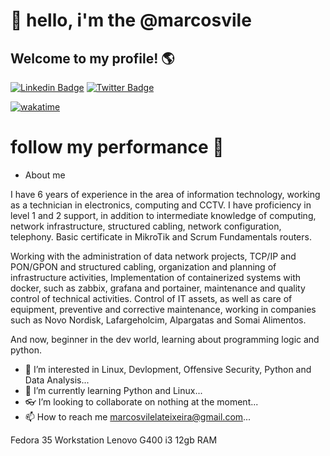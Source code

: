 # 👋 hello, i'm the @marcosvile

## Welcome to my profile! 🌎


[![Linkedin Badge](https://img.shields.io/badge/-LinkedIn-blue?style=flat-square&logo=Linkedin&logoColor=white&link=https://www.linkedin.com/in/fagnerpsantos/)](https://www.linkedin.com/in/marcosvile)
[![Twitter Badge](https://img.shields.io/badge/-Twitter-1ca0f1?style=flat-square&labelColor=1ca0f1&logo=twitter&logoColor=white&link=https://twitter.com/fagnerpsantos)](https://twitter.com/marcosvilel_a)


[![wakatime](https://wakatime.com/badge/user/2c68ed23-765c-40e6-88d9-3b49ab1bdf82/project/68d57107-a0a5-4fc6-8f8a-53114d69ffbc.svg)](https://wakatime.com/badge/user/2c68ed23-765c-40e6-88d9-3b49ab1bdf82/project/68d57107-a0a5-4fc6-8f8a-53114d69ffbc)

# follow my performance 💪


- About me

I have 6 years of experience in the area of information technology, working as a technician in electronics, computing and CCTV. I have proficiency in level 1 and 2 support, in addition to intermediate knowledge of computing, network infrastructure, structured cabling, network configuration, telephony. Basic certificate in MikroTik and Scrum Fundamentals routers.

Working with the administration of data network projects, TCP/IP and PON/GPON and structured cabling, organization and planning of infrastructure activities, Implementation of containerized systems with docker, such as zabbix, grafana and portainer, maintenance and quality control of technical activities. Control of IT assets, as well as care of equipment, preventive and corrective maintenance, working in companies such as Novo Nordisk, Lafargeholcim, Alpargatas and Somai Alimentos.

And now, beginner in the dev world, learning about programming logic and python.


- 👀 I’m interested in Linux, Devlopment, Offensive Security, Python and Data Analysis...
- 🌱 I’m currently learning Python and Linux...
- 👓 I’m looking to collaborate on nothing at the moment...
- 📫 How to reach me marcosvilelateixeira@gmail.com...



Fedora 35 Workstation
Lenovo G400 i3 12gb RAM 
